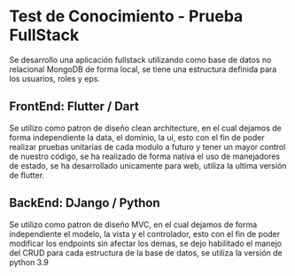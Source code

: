 # Test de Conocimiento - Prueba FullStack
Se desarrollo una aplicación fullstack utilizando como base de datos no relacional MongoDB de forma local, se tiene una estructura definida para los usuarios, roles y eps. 

## FrontEnd: Flutter / Dart
Se utilizo como patron de diseño clean architecture, en el cual dejamos de forma independiente la data, el dominio, la ui, esto con el fin de poder realizar pruebas unitarias de cada modulo a futuro y tener un mayor control de nuestro código,
se ha realizado de forma nativa el uso de manejadores de estado, se ha desarrollado unicamente para web, utiliza la ultima versión de flutter.

## BackEnd: DJango / Python
Se utilizo como patron de diseño MVC, en el cual dejamos de forma independiente el modelo, la vista y el controlador, esto con el fin de poder modificar los endpoints sin afectar los demas, se dejo habilitado el manejo del CRUD para cada estructura de la base de datos, se utiliza la versión de python 3.9
